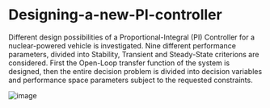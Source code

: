 # Designing-a-new-PI-controller
Different design possibilities of a Proportional-Integral (PI) Controller for a nuclear-powered vehicle is investigated. Nine different performance parameters, divided into Stability, Transient and Steady-State criterions are considered. First the Open-Loop transfer function of the system is designed, then the entire decision problem is divided into decision variables and performance space parameters subject to the requested constraints. 

![image](https://user-images.githubusercontent.com/93166618/196063601-2ed2737b-eb95-46eb-b5be-2a5e191ffc82.png)
